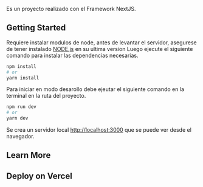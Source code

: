 Es un proyecto realizado con el Framework NextJS.

## Getting Started

Requiere instalar modulos de node, antes de levantar el servidor, asegurese de tener instalado [NODE.js](https://nodejs.org/en/download/current/) en su ultima version
Luego ejecute el siguiente comando para instalar las dependencias necesarias.
```bash
npm install
# or
yarn install
```

Para iniciar en modo desarollo debe ejeutar el siguiente comando en la terminal en la ruta del proyecto.

```bash
npm run dev
# or
yarn dev
```

Se crea un servidor local [http://localhost:3000](http://localhost:3000) que se puede ver desde el navegador.

## Learn More


## Deploy on Vercel

